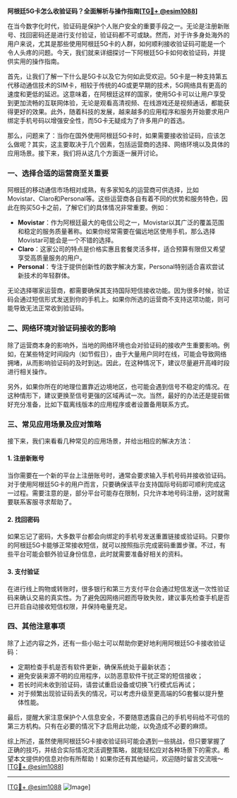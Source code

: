 **阿根廷5G卡怎么收验证码？全面解析与操作指南[[TG💪+ @esim1088](https://t.me/s/esim1088)]**

在当今数字化时代，验证码是保护个人账户安全的重要手段之一。无论是注册新账号、找回密码还是进行支付验证，验证码都不可或缺。然而，对于许多身处海外的用户来说，尤其是那些使用阿根廷5G卡的人群，如何顺利接收验证码可能是一个令人头疼的问题。今天，我们就来详细探讨一下阿根廷5G卡如何收验证码，并提供实用的操作指南。

首先，让我们了解一下什么是5G卡以及它为何如此受欢迎。5G卡是一种支持第五代移动通信技术的SIM卡，相较于传统的4G或更早期的技术，5G网络具有更高的速度和更低的延迟。这意味着，在阿根廷这样的国家，使用5G卡可以让用户享受到更加流畅的互联网体验，无论是观看高清视频、在线游戏还是视频通话，都能获得更好的效果。此外，随着科技的发展，越来越多的应用程序和服务开始要求用户绑定手机号码以增强安全性，而5G卡无疑成为了许多用户的首选。

那么，问题来了：当你在国外使用阿根廷5G卡时，如果需要接收验证码，应该怎么做呢？其实，这主要取决于几个因素，包括运营商的选择、网络环境以及具体的应用场景。接下来，我们将从这几个方面逐一展开讨论。

### **一、选择合适的运营商至关重要**

阿根廷的移动通信市场相对成熟，有多家知名的运营商可供选择，比如Movistar、Claro和Personal等。这些运营商各自有着不同的优势和服务特色，因此在购买5G卡之前，了解它们的具体情况非常重要。例如：

- **Movistar**：作为阿根廷最大的电信公司之一，Movistar以其广泛的覆盖范围和稳定的服务质量著称。如果你经常需要在偏远地区使用手机，那么选择Movistar可能会是一个不错的选择。
- **Claro**：这家公司的特点是价格实惠且套餐灵活多样，适合预算有限但又希望享受高质量服务的用户。
- **Personal**：专注于提供创新性的数字解决方案，Personal特别适合喜欢尝试新技术的年轻群体。

无论选择哪家运营商，都需要确保其支持国际短信接收功能。因为很多时候，验证码会通过短信形式发送到你的手机上。如果你所选的运营商不支持这项功能，则可能导致无法正常收到验证码。

### **二、网络环境对验证码接收的影响**

除了运营商本身的影响外，当地的网络环境也会对验证码的接收产生重要影响。例如，在某些特定时间段内（如节假日），由于大量用户同时在线，可能会导致网络拥堵，从而影响验证码的及时到达。因此，在这种情况下，建议尽量避开高峰时段进行相关操作。

另外，如果你所在的地理位置靠近边境地区，也可能会遇到信号不稳定的情况。在这种情形下，建议更换至信号更强的区域再试一次。当然，最好的办法还是提前做好充分准备，比如下载离线版本的应用程序或者设置备用联系方式。

### **三、常见应用场景及应对策略**

接下来，我们来看看几种常见的应用场景，并给出相应的解决方法：

#### 1. **注册新账号**
   当你需要在一个新的平台上注册账号时，通常会要求输入手机号码并接收验证码。对于使用阿根廷5G卡的用户而言，只要确保该平台支持国际号码即可顺利完成这一过程。需要注意的是，部分平台可能存在限制，只允许本地号码注册，这时就需要联系客服寻求帮助了。

#### 2. **找回密码**
   如果忘记了密码，大多数平台都会向绑定的手机号发送重置链接或验证码。只要你的阿根廷5G卡能够正常接收短信，就可以按照指示完成密码重置步骤。不过，有些平台可能会额外验证身份信息，此时就需要准备好相关的资料。

#### 3. **支付验证**
   在进行线上购物或转账时，很多银行和第三方支付平台会通过短信发送一次性验证码来确认交易的真实性。为了避免因网络问题而导致失败，建议事先检查手机是否已开启自动接收短信权限，并保持电量充足。

### **四、其他注意事项**

除了上述内容之外，还有一些小贴士可以帮助你更好地利用阿根廷5G卡接收验证码：

- 定期检查手机是否有软件更新，确保系统处于最新状态；
- 避免安装来源不明的应用程序，以防恶意软件干扰正常的短信接收；
- 若长时间未收到验证码，请尝试重启设备或切换飞行模式后再试；
- 对于频繁出现验证码丢失的情况，可以考虑升级至更高端的5G套餐以提升整体性能。

最后，提醒大家注意保护个人信息安全，不要随意透露自己的手机号码给不可信的第三方机构。只有在必要的情况下才启用此功能，以免造成不必要的麻烦。

综上所述，虽然使用阿根廷5G卡接收验证码可能会遇到一些挑战，但只要掌握了正确的技巧，并结合实际情况灵活调整策略，就能轻松应对各种场景下的需求。希望本文提供的信息对你有所帮助！如果你还有其他疑问，欢迎随时留言交流哦～[[TG💪+ @esim1088](https://t.me/s/esim1088)]

---

[[TG💪+ @esim1088](https://t.me/s/esim1088) ![Image](https://i.postimg.cc/4NQfJmqS/Snipaste-2025-05-13-00-14-12.png)]